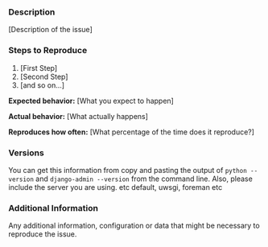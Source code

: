 ### Description

[Description of the issue]

### Steps to Reproduce

1. [First Step]
2. [Second Step]
3. [and so on...]

**Expected behavior:** [What you expect to happen]

**Actual behavior:** [What actually happens]

**Reproduces how often:** [What percentage of the time does it reproduce?]

### Versions

You can get this information from copy and pasting the output of `python --version` and `django-admin --version` from the command line. Also, please include the server you are using. etc default, uwsgi, foreman etc

### Additional Information

Any additional information, configuration or data that might be necessary to reproduce the issue.
